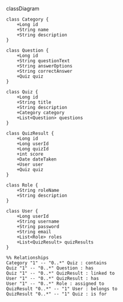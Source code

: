 classDiagram

    class Category {
        +Long id
        +String name
        +String description
    }

    class Question {
        +Long id
        +String questionText
        +String answerOptions
        +String correctAnswer
        +Quiz quiz
    }

    class Quiz {
        +Long id
        +String title
        +String description
        +Category category
        +List<Question> questions
    }

    class QuizResult {
        +Long id
        +Long userId
        +Long quizId
        +int score
        +Date dateTaken
        +User user
        +Quiz quiz
    }

    class Role {
        +String roleName
        +String description
    }

    class User {
        +Long userId
        +String username
        +String password
        +String email
        +List<Role> roles
        +List<QuizResult> quizResults
    }

    %% Relationships
    Category "1" -- "0..*" Quiz : contains
    Quiz "1" -- "0..*" Question : has
    Quiz "1" -- "0..*" QuizResult : linked to
    User "1" -- "0..*" QuizResult : has
    User "1" -- "0..*" Role : assigned to
    QuizResult "0..*" -- "1" User : belongs to
    QuizResult "0..*" -- "1" Quiz : is for
